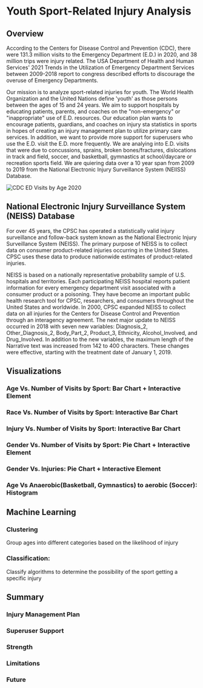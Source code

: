 # Youth Sport-Related Injury Analysis
## Overview
According to the Centers for Disease Control and Prevention (CDC), there were 131.3 million visits to the Emergency Department (E.D.) in 2020, and 38 million trips were injury related. The USA Department of Health and Human Services' 2021 Trends in the Utilization of Emergency Department Services between 2009-2018 report to congress described efforts to discourage the overuse of Emergency Departments. 

Our mission is to analyze sport-related injuries for youth. The World Health Organization and the United Nations define 'youth' as those persons between the ages of 15 and 24 years. We aim to support hospitals by educating patients, parents, and coaches on the "non-emergency" or "inappropriate" use of E.D. resources. Our education plan wants to encourage patients, guardians, and coaches on injury sta statistics in sports in hopes of creating an injury management plan to utilize primary care services. In addition, we want to provide more support for superusers who use the E.D. visit the E.D. more frequently. We are analying into E.D. visits that were due to concussions, sprains, broken bones/fractures, dislocations in track and field, soccer, and basketball, gymnastics at school/daycare or recreation sports field. We are quiering data over a 10 year span from 2009 to 2019 from the National Electronic Injury Surveillance System (NEIISS) Database.

![CDC ED Visits by Age 2020](https://user-images.githubusercontent.com/92180070/222871386-09ae0b64-9f91-4e25-acad-f246e807043e.png)

## National Electronic Injury Surveillance System (NEISS) Database
For over 45 years, the CPSC has operated a statistically valid injury surveillance and follow-back system known as the National Electronic Injury Surveillance System (NEISS). The primary purpose of NEISS is to collect data on consumer product-related injuries occurring in the United States. CPSC uses these data to produce nationwide estimates of product-related injuries.

NEISS is based on a nationally representative probability sample of U.S. hospitals and territories. Each participating NEISS hospital reports patient information for every emergency department visit associated with a consumer product or a poisoning. They have become an important public health research tool for CPSC, researchers, and consumers throughout the United States and worldwide. In 2000, CPSC expanded NEISS to collect data on all injuries for the Centers for Disease Control and Prevention through an interagency agreement. The next major update to NEISS occurred in 2018 with seven new variables: Diagnosis_2, Other_Diagnosis_2, Body_Part_2, Product_3, Ethnicity, Alcohol_Involved, and Drug_Involved. In addition to the new variables, the maximum length of the Narrative text was increased from 142 to 400 characters. These changes were effective, starting with the treatment date of January 1, 2019.

## Visualizations
### Age Vs. Number of Visits by Sport: Bar Chart + Interactive Element
### Race Vs. Number of Visits by Sport: Interactive Bar Chart
### Injury Vs. Number of Visits by Sport: Interactive Bar Chart
### Gender Vs. Number of Visits by Sport: Pie Chart + Interactive Element
### Gender Vs. Injuries: Pie Chart + Interactive Element
### Age Vs Anaerobic(Basketball, Gymnastics) to aerobic (Soccer): Histogram

## Machine Learning
### Clustering
Group ages into different categories based on the likelihood of injury
### Classification:
Classify algorithms to determine the possibility of the sport getting a specific injury


## Summary
### Injury Management Plan
### Superuser Support
### Strength
### Limitations
### Future

